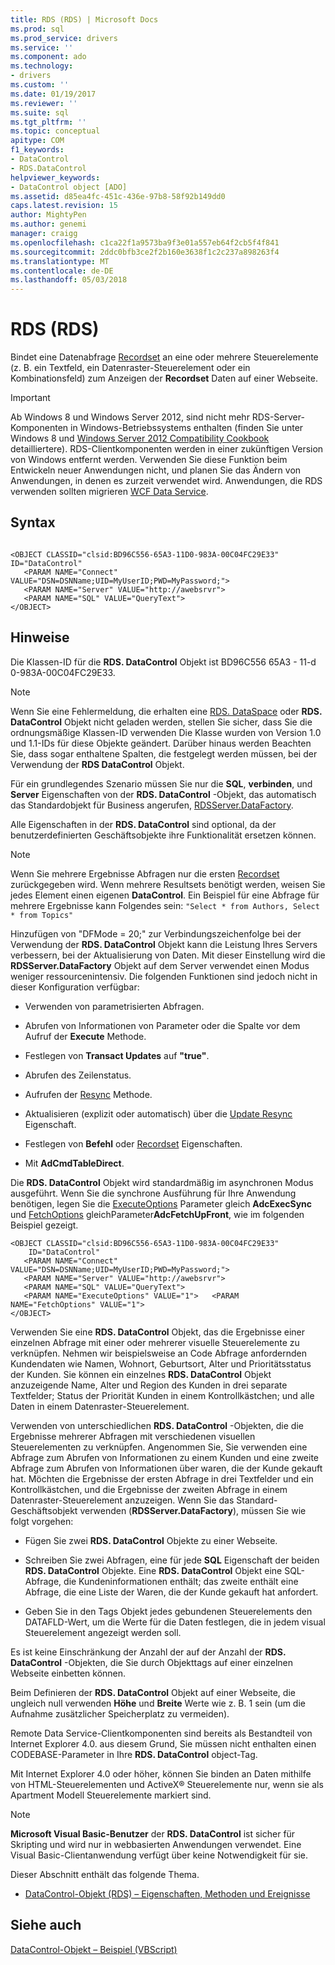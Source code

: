 ```yaml
---
title: RDS (RDS) | Microsoft Docs
ms.prod: sql
ms.prod_service: drivers
ms.service: ''
ms.component: ado
ms.technology:
- drivers
ms.custom: ''
ms.date: 01/19/2017
ms.reviewer: ''
ms.suite: sql
ms.tgt_pltfrm: ''
ms.topic: conceptual
apitype: COM
f1_keywords:
- DataControl
- RDS.DataControl
helpviewer_keywords:
- DataControl object [ADO]
ms.assetid: d85ea4fc-451c-436e-97b8-58f92b149dd0
caps.latest.revision: 15
author: MightyPen
ms.author: genemi
manager: craigg
ms.openlocfilehash: c1ca22f1a9573ba9f3e01a557eb64f2cb5f4f841
ms.sourcegitcommit: 2ddc0bfb3ce2f2b160e3638f1c2c237a898263f4
ms.translationtype: MT
ms.contentlocale: de-DE
ms.lasthandoff: 05/03/2018
---
```

# <a name="datacontrol-object-rds"></a>RDS (RDS)
Bindet eine Datenabfrage [Recordset](../../../ado/reference/ado-api/recordset-object-ado.md) an eine oder mehrere Steuerelemente (z. B. ein Textfeld, ein Datenraster-Steuerelement oder ein Kombinationsfeld) zum Anzeigen der **Recordset** Daten auf einer Webseite.  
  
> [!IMPORTANT]
>  Ab Windows 8 und Windows Server 2012, sind nicht mehr RDS-Server-Komponenten in Windows-Betriebssystems enthalten (finden Sie unter Windows 8 und [Windows Server 2012 Compatibility Cookbook](https://www.microsoft.com/en-us/download/details.aspx?id=27416) detailliertere). RDS-Clientkomponenten werden in einer zukünftigen Version von Windows entfernt werden. Verwenden Sie diese Funktion beim Entwickeln neuer Anwendungen nicht, und planen Sie das Ändern von Anwendungen, in denen es zurzeit verwendet wird. Anwendungen, die RDS verwenden sollten migrieren [WCF Data Service](http://go.microsoft.com/fwlink/?LinkId=199565).  
  
## <a name="syntax"></a>Syntax  
  
```  
  
<OBJECT CLASSID="clsid:BD96C556-65A3-11D0-983A-00C04FC29E33" ID="DataControl"  
   <PARAM NAME="Connect" VALUE="DSN=DSNName;UID=MyUserID;PWD=MyPassword;">  
   <PARAM NAME="Server" VALUE="http://awebsrvr">  
   <PARAM NAME="SQL" VALUE="QueryText">  
</OBJECT>  
```  
  
## <a name="remarks"></a>Hinweise  
 Die Klassen-ID für die **RDS. DataControl** Objekt ist BD96C556 65A3 - 11-d 0-983A-00C04FC29E33.  
  
> [!NOTE]
>  Wenn Sie eine Fehlermeldung, die erhalten eine [RDS. DataSpace](../../../ado/reference/rds-api/dataspace-object-rds.md) oder **RDS. DataControl** Objekt nicht geladen werden, stellen Sie sicher, dass Sie die ordnungsmäßige Klassen-ID verwenden Die Klasse wurden von Version 1.0 und 1.1-IDs für diese Objekte geändert. Darüber hinaus werden Beachten Sie, dass sogar enthaltene Spalten, die festgelegt werden müssen, bei der Verwendung der **RDS DataControl** Objekt.  
  
 Für ein grundlegendes Szenario müssen Sie nur die **SQL**, **verbinden**, und **Server** Eigenschaften von der **RDS. DataControl** -Objekt, das automatisch das Standardobjekt für Business angerufen, [RDSServer.DataFactory](../../../ado/reference/rds-api/datafactory-object-rdsserver.md).  
  
 Alle Eigenschaften in der **RDS. DataControl** sind optional, da der benutzerdefinierten Geschäftsobjekte ihre Funktionalität ersetzen können.  
  
> [!NOTE]
>  Wenn Sie mehrere Ergebnisse Abfragen nur die ersten [Recordset](../../../ado/reference/ado-api/recordset-object-ado.md) zurückgegeben wird. Wenn mehrere Resultsets benötigt werden, weisen Sie jedes Element einen eigenen **DataControl**. Ein Beispiel für eine Abfrage für mehrere Ergebnisse kann Folgendes sein: `"Select * from Authors, Select * from Topics"`  
  
 Hinzufügen von "DFMode = 20;" zur Verbindungszeichenfolge bei der Verwendung der **RDS. DataControl** Objekt kann die Leistung Ihres Servers verbessern, bei der Aktualisierung von Daten. Mit dieser Einstellung wird die **RDSServer.DataFactory** Objekt auf dem Server verwendet einen Modus weniger ressourcenintensiv. Die folgenden Funktionen sind jedoch nicht in dieser Konfiguration verfügbar:  
  
-   Verwenden von parametrisierten Abfragen.  
  
-   Abrufen von Informationen von Parameter oder die Spalte vor dem Aufruf der **Execute** Methode.  
  
-   Festlegen von **Transact Updates** auf **"true"**.  
  
-   Abrufen des Zeilenstatus.  
  
-   Aufrufen der [Resync](../../../ado/reference/ado-api/resync-method.md) Methode.  
  
-   Aktualisieren (explizit oder automatisch) über die [Update Resync](../../../ado/reference/ado-api/update-resync-property-dynamic-ado.md) Eigenschaft.  
  
-   Festlegen von **Befehl** oder [Recordset](../../../ado/reference/rds-api/recordset-sourcerecordset-properties-rds.md) Eigenschaften.  
  
-   Mit **AdCmdTableDirect**.  
  
 Die **RDS. DataControl** Objekt wird standardmäßig im asynchronen Modus ausgeführt. Wenn Sie die synchrone Ausführung für Ihre Anwendung benötigen, legen Sie die [ExecuteOptions](../../../ado/reference/rds-api/executeoptions-property-rds.md) Parameter gleich **AdcExecSync** und [FetchOptions](../../../ado/reference/rds-api/fetchoptions-property-rds.md) gleichParameter**AdcFetchUpFront**, wie im folgenden Beispiel gezeigt.  
  
```  
<OBJECT CLASSID="clsid:BD96C556-65A3-11D0-983A-00C04FC29E33"   
    ID="DataControl"  
   <PARAM NAME="Connect" VALUE="DSN=DSNName;UID=MyUserID;PWD=MyPassword;">  
   <PARAM NAME="Server" VALUE="http://awebsrvr">  
   <PARAM NAME="SQL" VALUE="QueryText">  
   <PARAM NAME="ExecuteOptions" VALUE="1">   <PARAM NAME="FetchOptions" VALUE="1">  
</OBJECT>  
```  
  
 Verwenden Sie eine **RDS. DataControl** Objekt, das die Ergebnisse einer einzelnen Abfrage mit einer oder mehrerer visuelle Steuerelemente zu verknüpfen. Nehmen wir beispielsweise an Code Abfrage anfordernden Kundendaten wie Namen, Wohnort, Geburtsort, Alter und Prioritätsstatus der Kunden. Sie können ein einzelnes **RDS. DataControl** Objekt anzuzeigende Name, Alter und Region des Kunden in drei separate Textfelder; Status der Priorität Kunden in einem Kontrollkästchen; und alle Daten in einem Datenraster-Steuerelement.  
  
 Verwenden von unterschiedlichen **RDS. DataControl** -Objekten, die die Ergebnisse mehrerer Abfragen mit verschiedenen visuellen Steuerelementen zu verknüpfen. Angenommen Sie, Sie verwenden eine Abfrage zum Abrufen von Informationen zu einem Kunden und eine zweite Abfrage zum Abrufen von Informationen über waren, die der Kunde gekauft hat. Möchten die Ergebnisse der ersten Abfrage in drei Textfelder und ein Kontrollkästchen, und die Ergebnisse der zweiten Abfrage in einem Datenraster-Steuerelement anzuzeigen. Wenn Sie das Standard-Geschäftsobjekt verwenden (**RDSServer.DataFactory**), müssen Sie wie folgt vorgehen:  
  
-   Fügen Sie zwei **RDS. DataControl** Objekte zu einer Webseite.  
  
-   Schreiben Sie zwei Abfragen, eine für jede **SQL** Eigenschaft der beiden **RDS. DataControl** Objekte. Eine **RDS. DataControl** Objekt eine SQL-Abfrage, die Kundeninformationen enthält; das zweite enthält eine Abfrage, die eine Liste der Waren, die der Kunde gekauft hat anfordert.  
  
-   Geben Sie in den Tags Objekt jedes gebundenen Steuerelements den DATAFLD-Wert, um die Werte für die Daten festlegen, die in jedem visual Steuerelement angezeigt werden soll.  
  
 Es ist keine Einschränkung der Anzahl der auf der Anzahl der **RDS. DataControl** -Objekten, die Sie durch Objekttags auf einer einzelnen Webseite einbetten können.  
  
 Beim Definieren der **RDS. DataControl** Objekt auf einer Webseite, die ungleich null verwenden **Höhe** und **Breite** Werte wie z. B. 1 sein (um die Aufnahme zusätzlicher Speicherplatz zu vermeiden).  
  
 Remote Data Service-Clientkomponenten sind bereits als Bestandteil von Internet Explorer 4.0. aus diesem Grund, Sie müssen nicht enthalten einen CODEBASE-Parameter in Ihre **RDS. DataControl** object-Tag.  
  
 Mit Internet Explorer 4.0 oder höher, können Sie binden an Daten mithilfe von HTML-Steuerelementen und ActiveX® Steuerelemente nur, wenn sie als Apartment Modell Steuerelemente markiert sind.  
  
> [!NOTE]
>  **Microsoft Visual Basic-Benutzer** der **RDS. DataControl** ist sicher für Skripting und wird nur in webbasierten Anwendungen verwendet. Eine Visual Basic-Clientanwendung verfügt über keine Notwendigkeit für sie.  
  
 Dieser Abschnitt enthält das folgende Thema.  
  
-   [DataControl-Objekt (RDS) – Eigenschaften, Methoden und Ereignisse](../../../ado/reference/rds-api/datacontrol-object-rds-properties-methods-and-events.md)  
  
## <a name="see-also"></a>Siehe auch  
 [DataControl-Objekt – Beispiel (VBScript)](../../../ado/reference/rds-api/datacontrol-object-example-vbscript.md)






















